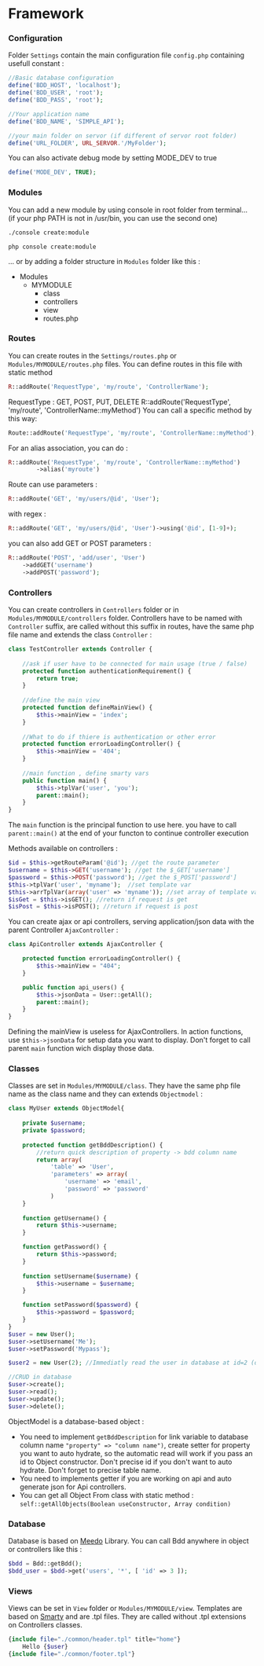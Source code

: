 # Framework
### Configuration
Folder `Settings` contain the main configuration file `config.php` containing usefull constant : 
```php
//Basic database configuration
define('BDD_HOST', 'localhost');
define('BDD_USER', 'root');
define('BDD_PASS', 'root');

//Your application name
define('BDD_NAME', 'SIMPLE_API');

//your main folder on servor (if different of servor root folder)
define('URL_FOLDER', URL_SERVOR.'/MyFolder');
```
You can also activate debug mode by setting MODE_DEV to true
```php
define('MODE_DEV', TRUE);
```
### Modules
You can add a new module by using console in root folder from terminal...
(if your php PATH is not in /usr/bin, you can use the second one)
````cmd
./console create:module
````
```
php console create:module
```

... or by adding a folder structure in `Modules` folder like this : 
- Modules
    - MYMODULE
        - class
        - controllers
        - view
        - routes.php

### Routes

You can create routes in the `Settings/routes.php` or `Modules/MYMODULE/routes.php` files. You can define routes in this file with static method 
```php 
R::addRoute('RequestType', 'my/route', 'ControllerName');
```
RequestType : GET, POST, PUT, DELETE
R::addRoute('RequestType', 'my/route', 'ControllerName::myMethod')
You can call a specific method by this way:
```php
Route::addRoute('RequestType', 'my/route', 'ControllerName::myMethod');
```
For an alias association, you can do :
```php
R::addRoute('RequestType', 'my/route', 'ControllerName::myMethod')
        ->alias('myroute')
```
Route can use parameters : 
```php
R::addRoute('GET', 'my/users/@id', 'User');
```
with regex :
```php
R::addRoute('GET', 'my/users/@id', 'User')->using('@id', [1-9]+);
```
you can also add GET or POST parameters :
```php
R::addRoute('POST', 'add/user', 'User')
    ->addGET('username')
    ->addPOST('password');
```

### Controllers

You can create controllers in `Controllers` folder or in `Modules/MYMODULE/controllers` folder. Controllers have to be named with `Controller` suffix, are called without this suffix in routes, have the same php file name and extends the class `Controller` : 
```php
class TestController extends Controller {
    
    //ask if user have to be connected for main usage (true / false)
    protected function authenticationRequirement() {
        return true;
    }
    
    //define the main view
    protected function defineMainView() {
        $this->mainView = 'index';
    }
    
    //What to do if thiere is authentication or other error
    protected function errorLoadingController() {
        $this->mainView = '404';
    }
    
    //main function , define smarty vars
    public function main() {
        $this->tplVar('user', 'you');
        parent::main();
    }
}
```

The `main` function is the principal function to use here. you have to call `parent::main()` at the end of your functon to continue controller execution

Methods available on controllers : 
```php
$id = $this->getRouteParam('@id'); //get the route parameter 
$username = $this->GET('username'); //get the $_GET['username']
$password = $this->POST('password'); //get the $_POST['password']
$this->tplVar('user', 'myname');  //set template var
$this->arrTplVar(array('user' => 'myname')); //set array of template var
$isGet = $this->isGET(); //return if request is get
$isPost = $this->isPOST(); //return if request is post
```

You can create ajax or api controllers, serving application/json data with the parent Controller `AjaxController` :
```php
class ApiController extends AjaxController {

	protected function errorLoadingController() {
	    $this->mainView = "404";
	}

    public function api_users() {
        $this->jsonData = User::getAll();
        parent::main();
    }
}
```

Defining the mainView is useless for AjaxControllers. In action functions, use `$this->jsonData` for setup data you want to display. Don't forget to call parent `main` function wich display those data.


### Classes

Classes are set in `Modules/MYMODULE/class`. They have the same php file name as the class name and they can extends `Objectmodel` : 
```php
class MyUser extends ObjectModel{
    
    private $username;
    private $password;
    
    protected function getBddDescription() {
        //return quick description of property -> bdd column name
        return array(
            'table' => 'User',
            'parameters' => array(
                'username' => 'email',
                'password' => 'password'
            )
    }
    
    function getUsername() {
        return $this->username;
    }

    function getPassword() {
        return $this->password;
    }
    
    function setUsername($username) {
        $this->username = $username;
    }

    function setPassword($password) {
        $this->password = $password;
    }
}
$user = new User();
$user->setUsername('Me');
$user->setPassword('Mypass');

$user2 = new User(2); //Immediatly read the user in database at id=2 (only for atribute where setter is defined)

//CRUD in database
$user->create(); 
$user->read();
$user->update();
$user->delete();
```

ObjectModel is a database-based object : 
 - You need to implement `getBddDescription` for link variable to database column name `"property" => "column name")`, create setter for property you want to auto hydrate, so the automatic read will work if you pass an id to Object constructor. Don't precise id if you don't want to auto hydrate. Don't forget to precise table name.
 - You need to implements getter if you are working on api and auto generate json for Api controllers.
 - You can get all Object From class with static method : `self::getAllObjects(Boolean useConstructor, Array condition)`

### Database
Database is based on [Meedo](http://medoo.in/doc) Library. You can call Bdd anywhere in object or controllers like this :
```php
$bdd = Bdd::getBdd();
$bdd_user = $bdd->get('users', '*', [ 'id' => 3 ]);
```

### Views

Views can be set in `View` folder or `Modules/MYMODULE/view`. Templates are based on [Smarty](http://www.smarty.net/) and are .tpl files. They are called without .tpl extensions on Controllers classes.

```php
{include file="./common/header.tpl" title="home"}
    Hello {$user}
{include file="./common/footer.tpl"}
```
